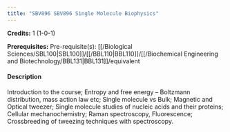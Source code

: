```yaml
---
title: "SBV896 SBV896 Single Molecule Biophysics"
---
```

**Credits:** 1 (1-0-1)

**Prerequisites:** Pre-requisite(s): [[/Biological Sciences/SBL100|SBL100]]/[[/BBL110|BBL110]]/[[/Biochemical Engineering and Biotechnology/BBL131|BBL131]]/equivalent

#### Description
Introduction to the course; Entropy and free energy – Boltzmann distribution, mass action law etc; Single molecule vs Bulk; Magnetic and Optical tweezer; Single molecule studies of nucleic acids and their proteins; Cellular mechanochemistry; Raman spectroscopy, Fluorescence; Crossbreeding of tweezing techniques with spectroscopy.